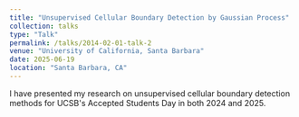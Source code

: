 ```yaml
---
title: "Unsupervised Cellular Boundary Detection by Gaussian Process"
collection: talks
type: "Talk"
permalink: /talks/2014-02-01-talk-2
venue: "University of California, Santa Barbara"
date: 2025-06-19
location: "Santa Barbara, CA"
---
```


I have presented my research on unsupervised cellular boundary detection methods for UCSB's Accepted Students Day in both 2024 and 2025.
